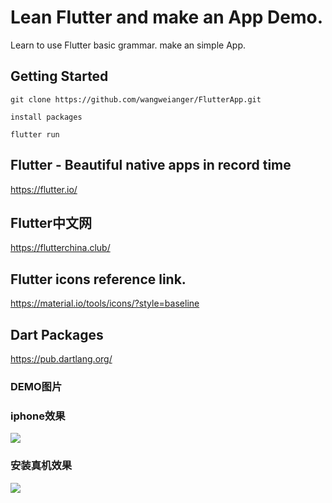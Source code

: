 # Lean Flutter and make an App Demo.
Learn to use Flutter basic grammar. make an simple App.

## Getting Started
```
git clone https://github.com/wangweianger/FlutterApp.git

install packages

flutter run
```

## Flutter - Beautiful native apps in record time
https://flutter.io/

## Flutter中文网
https://flutterchina.club/

##  Flutter icons reference link.
https://material.io/tools/icons/?style=baseline

## Dart Packages
https://pub.dartlang.org/

### DEMO图片
### iphone效果
![](https://github.com/wangweianger/FlutterApp/blob/master/demo/01.png "")
### 安装真机效果
![](https://github.com/wangweianger/FlutterApp/blob/master/demo/02.jpg "")